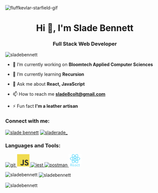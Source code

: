 ![fluffkevlar-starfield-gif](https://github.com/SladeBennett/SladeBennett/assets/150281260/aa9202df-696d-4989-b794-5dc1a7416836)
<h1 align="center">Hi 👋, I'm Slade Bennett</h1>

<h3 align="center">Full Stack Web Developer</h3>

<p align="left"> <img src="https://komarev.com/ghpvc/?username=sladebennett&label=Profile%20views&color=0e75b6&style=flat" alt="sladebennett" /> </p>

- 🔭 I’m currently working on **Bloomtech Applied Computer Sciences**

- 🌱 I’m currently learning **Recursion**

- 💬 Ask me about **React, JavaScript**

- 📫 How to reach me **slade8colt@gmail.com**

- ⚡ Fun fact **I'm a leather artisan**

<h3 align="left">Connect with me:</h3>
<p align="left">
<a href="https://linkedin.com/in/slade bennett" target="blank"><img align="center" src="https://raw.githubusercontent.com/rahuldkjain/github-profile-readme-generator/master/src/images/icons/Social/linked-in-alt.svg" alt="slade bennett" height="30" width="40" /></a>
<a href="https://instagram.com/sladerade_" target="blank"><img align="center" src="https://raw.githubusercontent.com/rahuldkjain/github-profile-readme-generator/master/src/images/icons/Social/instagram.svg" alt="sladerade_" height="30" width="40" /></a>
</p>

<h3 align="left">Languages and Tools:</h3>
<p align="left"> <a href="https://git-scm.com/" target="_blank" rel="noreferrer"> <img src="https://www.vectorlogo.zone/logos/git-scm/git-scm-icon.svg" alt="git" width="40" height="40"/> </a> <a href="https://developer.mozilla.org/en-US/docs/Web/JavaScript" target="_blank" rel="noreferrer"> <img src="https://raw.githubusercontent.com/devicons/devicon/master/icons/javascript/javascript-original.svg" alt="javascript" width="40" height="40"/> </a> <a href="https://jestjs.io" target="_blank" rel="noreferrer"> <img src="https://www.vectorlogo.zone/logos/jestjsio/jestjsio-icon.svg" alt="jest" width="40" height="40"/> </a> <a href="https://postman.com" target="_blank" rel="noreferrer"> <img src="https://www.vectorlogo.zone/logos/getpostman/getpostman-icon.svg" alt="postman" width="40" height="40"/> </a> <a href="https://reactjs.org/" target="_blank" rel="noreferrer"> <img src="https://raw.githubusercontent.com/devicons/devicon/master/icons/react/react-original-wordmark.svg" alt="react" width="40" height="40"/> </a> </p>

<p><img align="left" src="https://github-readme-stats.vercel.app/api/top-langs?username=sladebennett&show_icons=true&locale=en&layout=compact" alt="sladebennett" /></p>

<p>&nbsp;<img align="center" src="https://github-readme-stats.vercel.app/api?username=sladebennett&show_icons=true&locale=en" alt="sladebennett" /></p>

<p><img align="center" src="https://github-readme-streak-stats.herokuapp.com/?user=sladebennett&" alt="sladebennett" /></p>

